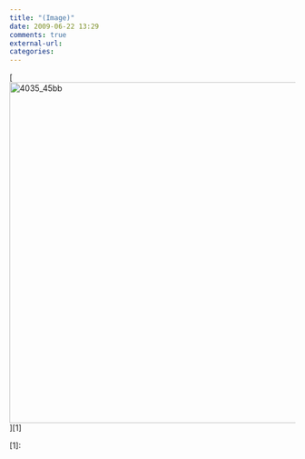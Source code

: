 ```yaml
---
title: "(Image)"
date: 2009-06-22 13:29
comments: true
external-url:
categories:
---
```

[<img src="http://3.asset.soup.io/asset/0361/4035_45bb.jpeg" width="800" height="600" alt="4035_45bb" />][1]

  [1]:
